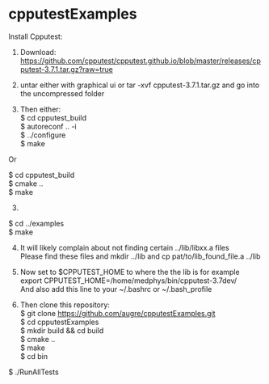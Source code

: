 # cpputestExamples <br>

Install Cpputest: <br>

1. Download: <br>
https://github.com/cpputest/cpputest.github.io/blob/master/releases/cpputest-3.7.1.tar.gz?raw=true <br>

2. untar either with graphical ui or tar -xvf cpputest-3.7.1.tar.gz and go into the uncompressed folder <br>

3. Then either: <br>
$ cd cpputest_build <br>
$ autoreconf .. -i <br>
$ ../configure <br>
$ make <br>

Or <br>

$ cd cpputest_build <br>
$ cmake .. <br>
$ make <br>


3. <br>
$ cd ../examples <br>
$ make <br>

4. It will likely complain about not finding certain ../lib/libxx.a files <br>
Please find these files and mkdir ../lib and cp pat/to/lib_found_file.a ../lib <br>

5. Now set to $CPPUTEST_HOME to where the the lib is for example <br>
export CPPUTEST_HOME=/home/medphys/bin/cpputest-3.7dev/ <br>
And also add this line to your ~/.bashrc or ~/.bash_profile <br>

6. Then clone this repository: <br>
$ git clone https://github.com/augre/cpputestExamples.git <br>
$ cd cpputestExamples <br>
$ mkdir build && cd build <br> 
$ cmake .. <br>
$ make <br>
$ cd bin <br>

$ ./RunAllTests<br>
